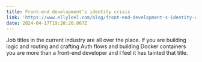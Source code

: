 ```yaml
---
title: Front-end development’s identity crisis
link: 'https://www.ellyloel.com/blog/front-end-development-s-identity-crisis/'
date: 2024-04-17T19:28:20.067Z
---
```


Job titles in the current industry are all over the place. If you are building logic and routing and crafting Auth flows and building Docker containers you are more than a front-end developer and I feel it has tainted that title. 
